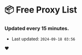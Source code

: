 # :package: Free Proxy List
### Updated every 15 minutes.

- Last updated: `2024-09-18 03:56`

:heart:
